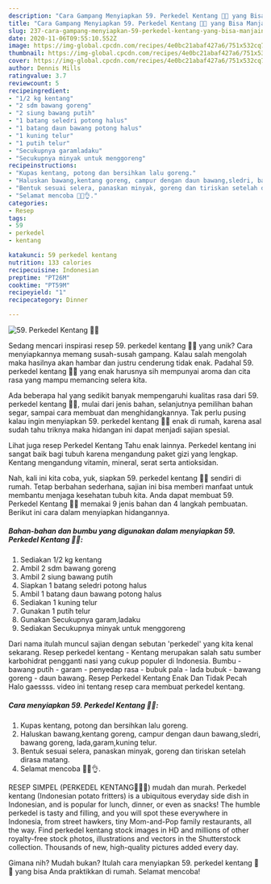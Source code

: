 ```yaml
---
description: "Cara Gampang Menyiapkan 59. Perkedel Kentang 🥔🥔 yang Bisa Manjain Lidah"
title: "Cara Gampang Menyiapkan 59. Perkedel Kentang 🥔🥔 yang Bisa Manjain Lidah"
slug: 237-cara-gampang-menyiapkan-59-perkedel-kentang-yang-bisa-manjain-lidah
date: 2020-11-06T09:55:10.552Z
image: https://img-global.cpcdn.com/recipes/4e0bc21abaf427a6/751x532cq70/59-perkedel-kentang-🥔🥔-foto-resep-utama.jpg
thumbnail: https://img-global.cpcdn.com/recipes/4e0bc21abaf427a6/751x532cq70/59-perkedel-kentang-🥔🥔-foto-resep-utama.jpg
cover: https://img-global.cpcdn.com/recipes/4e0bc21abaf427a6/751x532cq70/59-perkedel-kentang-🥔🥔-foto-resep-utama.jpg
author: Dennis Mills
ratingvalue: 3.7
reviewcount: 5
recipeingredient:
- "1/2 kg kentang"
- "2 sdm bawang goreng"
- "2 siung bawang putih"
- "1 batang seledri potong halus"
- "1 batang daun bawang potong halus"
- "1 kuning telur"
- "1 putih telur"
- "Secukupnya garamladaku"
- "Secukupnya minyak untuk menggoreng"
recipeinstructions:
- "Kupas kentang, potong dan bersihkan lalu goreng."
- "Haluskan bawang,kentang goreng, campur dengan daun bawang,sledri, bawang goreng, lada,garam,kuning telur."
- "Bentuk sesuai selera, panaskan minyak, goreng dan tiriskan setelah dirasa matang."
- "Selamat mencoba 🤗😋👌."
categories:
- Resep
tags:
- 59
- perkedel
- kentang

katakunci: 59 perkedel kentang 
nutrition: 133 calories
recipecuisine: Indonesian
preptime: "PT26M"
cooktime: "PT59M"
recipeyield: "1"
recipecategory: Dinner

---
```



![59. Perkedel Kentang 🥔🥔](https://img-global.cpcdn.com/recipes/4e0bc21abaf427a6/751x532cq70/59-perkedel-kentang-🥔🥔-foto-resep-utama.jpg)

Sedang mencari inspirasi resep 59. perkedel kentang 🥔🥔 yang unik? Cara menyiapkannya memang susah-susah gampang. Kalau salah mengolah maka hasilnya akan hambar dan justru cenderung tidak enak. Padahal 59. perkedel kentang 🥔🥔 yang enak harusnya sih mempunyai aroma dan cita rasa yang mampu memancing selera kita.

Ada beberapa hal yang sedikit banyak mempengaruhi kualitas rasa dari 59. perkedel kentang 🥔🥔, mulai dari jenis bahan, selanjutnya pemilihan bahan segar, sampai cara membuat dan menghidangkannya. Tak perlu pusing kalau ingin menyiapkan 59. perkedel kentang 🥔🥔 enak di rumah, karena asal sudah tahu triknya maka hidangan ini dapat menjadi sajian spesial.

Lihat juga resep Perkedel Kentang Tahu enak lainnya. Perkedel kentang ini sangat baik bagi tubuh karena mengandung paket gizi yang lengkap. Kentang mengandung vitamin, mineral, serat serta antioksidan.


Nah, kali ini kita coba, yuk, siapkan 59. perkedel kentang 🥔🥔 sendiri di rumah. Tetap berbahan sederhana, sajian ini bisa memberi manfaat untuk membantu menjaga kesehatan tubuh kita. Anda dapat membuat 59. Perkedel Kentang 🥔🥔 memakai 9 jenis bahan dan 4 langkah pembuatan. Berikut ini cara dalam menyiapkan hidangannya.

<!--inarticleads1-->

##### Bahan-bahan dan bumbu yang digunakan dalam menyiapkan 59. Perkedel Kentang 🥔🥔:

1. Sediakan 1/2 kg kentang
1. Ambil 2 sdm bawang goreng
1. Ambil 2 siung bawang putih
1. Siapkan 1 batang seledri potong halus
1. Ambil 1 batang daun bawang potong halus
1. Sediakan 1 kuning telur
1. Gunakan 1 putih telur
1. Gunakan Secukupnya garam,ladaku
1. Sediakan Secukupnya minyak untuk menggoreng


Dari nama itulah muncul sajian dengan sebutan &#39;perkedel&#39; yang kita kenal sekarang. Resep perkedel kentang - Kentang merupakan salah satu sumber karbohidrat pengganti nasi yang cukup populer di Indonesia. Bumbu - bawang putih - garam - penyedap rasa - bubuk pala - lada bubuk - bawang goreng - daun bawang. Resep Perkedel Kentang Enak Dan Tidak Pecah Halo gaessss. video ini tentang resep cara membuat perkedel kentang. 

<!--inarticleads2-->

##### Cara menyiapkan 59. Perkedel Kentang 🥔🥔:

1. Kupas kentang, potong dan bersihkan lalu goreng.
1. Haluskan bawang,kentang goreng, campur dengan daun bawang,sledri, bawang goreng, lada,garam,kuning telur.
1. Bentuk sesuai selera, panaskan minyak, goreng dan tiriskan setelah dirasa matang.
1. Selamat mencoba 🤗😋👌.


RESEP SIMPEL (PERKEDEL KENTANG🥔🥔🥔) mudah dan murah. Perkedel kentang (Indonesian potato fritters) is a ubiquitous everyday side dish in Indonesian, and is popular for lunch, dinner, or even as snacks! The humble perkedel is tasty and filling, and you will spot these everywhere in Indonesia, from street hawkers, tiny Mom-and-Pop family restaurants, all the way. Find perkedel kentang stock images in HD and millions of other royalty-free stock photos, illustrations and vectors in the Shutterstock collection. Thousands of new, high-quality pictures added every day. 

Gimana nih? Mudah bukan? Itulah cara menyiapkan 59. perkedel kentang 🥔🥔 yang bisa Anda praktikkan di rumah. Selamat mencoba!
